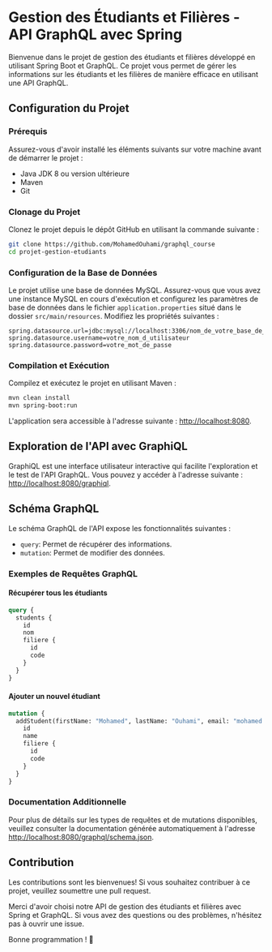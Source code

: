 # Gestion des Étudiants et Filières - API GraphQL avec Spring

Bienvenue dans le projet de gestion des étudiants et filières développé en utilisant Spring Boot et GraphQL. Ce projet vous permet de gérer les informations sur les étudiants et les filières de manière efficace en utilisant une API GraphQL.

## Configuration du Projet

### Prérequis

Assurez-vous d'avoir installé les éléments suivants sur votre machine avant de démarrer le projet :

- Java JDK 8 ou version ultérieure
- Maven
- Git

### Clonage du Projet

Clonez le projet depuis le dépôt GitHub en utilisant la commande suivante :

```bash
git clone https://github.com/MohamedOuhami/graphql_course
cd projet-gestion-etudiants
```

### Configuration de la Base de Données

Le projet utilise une base de données MySQL. Assurez-vous que vous avez une instance MySQL en cours d'exécution et configurez les paramètres de base de données dans le fichier `application.properties` situé dans le dossier `src/main/resources`. Modifiez les propriétés suivantes :

```properties
spring.datasource.url=jdbc:mysql://localhost:3306/nom_de_votre_base_de_donnees
spring.datasource.username=votre_nom_d_utilisateur
spring.datasource.password=votre_mot_de_passe
```

### Compilation et Exécution

Compilez et exécutez le projet en utilisant Maven :

```bash
mvn clean install
mvn spring-boot:run
```

L'application sera accessible à l'adresse suivante : [http://localhost:8080](http://localhost:8080).

## Exploration de l'API avec GraphiQL

GraphiQL est une interface utilisateur interactive qui facilite l'exploration et le test de l'API GraphQL. Vous pouvez y accéder à l'adresse suivante : [http://localhost:8080/graphiql](http://localhost:8080/graphiql).

## Schéma GraphQL

Le schéma GraphQL de l'API expose les fonctionnalités suivantes :

- `query`: Permet de récupérer des informations.
- `mutation`: Permet de modifier des données.

### Exemples de Requêtes GraphQL

#### Récupérer tous les étudiants

```graphql
query {
  students {
    id
    nom
    filiere {
      id
      code
    }
  }
}
```

#### Ajouter un nouvel étudiant

```graphql
mutation {
  addStudent(firstName: "Mohamed", lastName: "Ouhami", email: "mohamed.ouhami@gmail.com", filiereId: 1) {
    id
    name
    filiere {
      id
      code
    }
  }
}
```

### Documentation Additionnelle

Pour plus de détails sur les types de requêtes et de mutations disponibles, veuillez consulter la documentation générée automatiquement à l'adresse [http://localhost:8080/graphql/schema.json](http://localhost:8080/graphql/schema.json).

## Contribution

Les contributions sont les bienvenues! Si vous souhaitez contribuer à ce projet, veuillez soumettre une pull request.

Merci d'avoir choisi notre API de gestion des étudiants et filières avec Spring et GraphQL. Si vous avez des questions ou des problèmes, n'hésitez pas à ouvrir une issue.

Bonne programmation ! 🚀